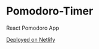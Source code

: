 # Pomodoro-Timer
React Pomodoro App

[Deployed on Netlify](https://nifty-joliot-890b11.netlify.com/)
